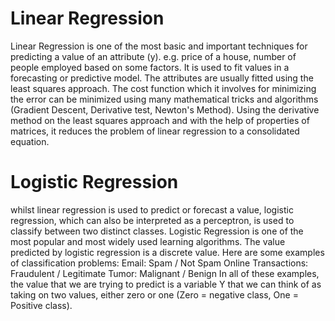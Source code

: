 # Linear Regression
Linear Regression is one of the most basic and important techniques for predicting a
value of an attribute (y). e.g. price of a house, number of people employed based on
some factors. It is used to fit values in a forecasting or predictive model. The
attributes are usually fitted using the least squares approach. The cost function which it
involves for minimizing the error can be minimized using many mathematical tricks and
algorithms (Gradient Descent, Derivative test, Newton's Method). Using the derivative
method on the least squares approach and with the help of properties of matrices, it
reduces the problem of linear regression to a consolidated equation.
# Logistic Regression
whilst linear regression is used to predict or forecast a value, logistic
regression, which can also be interpreted as a perceptron, is used to classify
between two distinct classes. Logistic Regression is one of the most popular
and most widely used learning algorithms.
The value predicted by logistic regression is a discrete value. Here are some
examples of classification problems:
Email: Spam / Not Spam
Online Transactions: Fraudulent / Legitimate
Tumor: Malignant / Benign
In all of these examples, the value that we are trying to predict is a variable Y
that we can think of as taking on two values, either zero or one (Zero =
negative class, One = Positive class).
